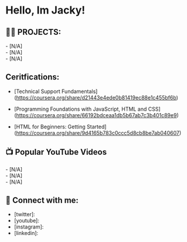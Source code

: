 <h1>Hello, Im Jacky!</h1>

<h2>👨‍💻 PROJECTS:</h2>
- [N/A] <br>
- [N/A] <br>
- [N/A] <br>
<h2> Ceritfications:</h2>

- [Technical Support Fundamentals] (https://coursera.org/share/d21443e4ede0b81419ec88e1c455bf6b)<br>

- [Programming Foundations with JavaScript, HTML and CSS] 
  (https://coursera.org/share/66192bdceaa1db5b67ab7c3b401c89e9)<br>

- [HTML for Beginners: Getting Started] (https://coursera.org/share/9d4165b783c0ccc5d8cb8be7ab040607)<br>

<h2>📺 Popular YouTube Videos</h2>
- [N/A] <br>
- [N/A] <br>
- [N/A] <br>

<h2> 🤳 Connect with me:</h2>

- [twitter]: 
- [youtube]: 
- [instagram]:
- [linkedin]: 
